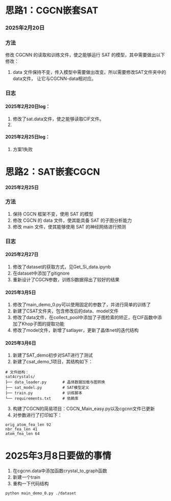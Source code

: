 # 思路1：CGCN嵌套SAT
### 2025年2月20日
### 方法
修改 CGCNN 的读取和训练文件，使之能够运行 SAT 的模型，其中需要做出以下修改：  
1. data 文件保持不变，传入模型中需要做出改变。所以需要修改SAT文件夹中的data文件，
让它与CGCNN-data相对应。




### 日志

#### 2025年2月20日log：
1.  修改了sat.data文件，使之能够读取CIF文件。
2. 

#### 2025年2月25日log：
1. 方案1失败

# 思路2：SAT嵌套CGCN
#### 2025年2月25日
### 方法
1. 保持 CGCN 框架不变，使用 SAT 的模型
2. 修改  CGCN 的 data 文件，使其能具备 SAT 的子图分析能力
3. 修改 main 文件，使其能够使用 SAT 的神经网络进行预测

### 日志
#### 2025年2月27日
1. 修改了dataset的获取方式，见Get_Si_data.ipynb
2. 在dataset中添加了gitignore
3. 重新设计了CGCN参数，训练Si数据得出了较好的结果
#### 2025年3月5日
1. 修改了main_demo_0.py可以使用固定的参数了，并进行简单的训练了
2. 新建了CSAT文件夹，包含修改后的data、model文件
3. 修改了data文件，在collect_pool中添加了子图检索的矫正，在CIF函数中添加了Khop子图的提取功能
4. 修改了model文件，新增了satlayer，更新了晶体net的迭代结构
#### 2025年3月6日
1. 新建了SAT_demo初步对SAT进行了测试
2. 新建了csat_demo_1项目，其结构如下：
```text
# 文件结构：
sat4crystals/
├── data_loader.py       # 晶体数据加载与图转换
├── sat_model.py         # SAT模型定义
├── train.py             # 训练脚本
└── requirements.txt     # 依赖库
```
3. 构建了CGCN的简易项目：CGCN_Main_easy.py以及cgcnn文件已更新
4. 对参数进行了打印如下：
```text
orig_atom_fea_len 92
nbr_fea_len 41
atom_fea_len 64
```

# 2025年3月8日要做的事情
1. 在cgcnn.data中添加函数crystal_to_graph函数
2. 新建一个train
3. 重构一下代码结构


`python main_demo_0.py ./dataset`
